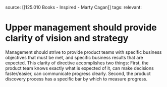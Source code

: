source: [[125.010 Books - Inspired - Marty Cagan]]
tags:
relevant:

# Upper management should provide clarity of vision and strategy

Management should strive to provide product teams with specific business objectives that must be met, and specific business results that are expected. This clarity of directive accomplishes two things: First, the product team knows exactly what is expected of it, can make decisions faster/easier, can communicate progress clearly. Second, the product discovery process has a specific bar by which to measure progress.
